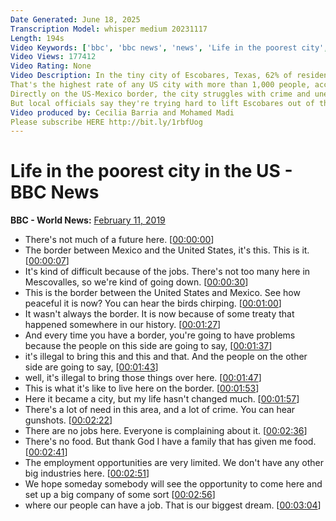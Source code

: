 ```yaml
---
Date Generated: June 18, 2025
Transcription Model: whisper medium 20231117
Length: 194s
Video Keywords: ['bbc', 'bbc news', 'news', 'Life in the poorest city', 'Texas', 'poorest city in the US', 'us', 'us news', 'us mexico border', 'mexico us border', 'texas news']
Video Views: 177412
Video Rating: None
Video Description: In the tiny city of Escobares, Texas, 62% of residents live below the poverty line.
That's the highest rate of any US city with more than 1,000 people, according to the 2016 US Census Bureau survey.
Directly on the US-Mexico border, the city struggles with crime and unemployment.
But local officials say they're trying hard to lift Escobares out of the cycle of poverty.
Video produced by: Cecilia Barria and Mohamed Madi
Please subscribe HERE http://bit.ly/1rbfUog
---
```


# Life in the poorest city in the US - BBC News
**BBC - World News:** [February 11, 2019](https://www.youtube.com/watch?v=0PsRRK0xitg)
*  There's not much of a future here. [[00:00:00](https://www.youtube.com/watch?v=0PsRRK0xitg&t=0.0s)]
*  The border between Mexico and the United States, it's this. This is it. [[00:00:07](https://www.youtube.com/watch?v=0PsRRK0xitg&t=7.0s)]
*  It's kind of difficult because of the jobs. There's not too many here in Mescovalles, so we're kind of going down. [[00:00:30](https://www.youtube.com/watch?v=0PsRRK0xitg&t=30.0s)]
*  This is the border between the United States and Mexico. See how peaceful it is now? You can hear the birds chirping. [[00:01:00](https://www.youtube.com/watch?v=0PsRRK0xitg&t=60.0s)]
*  It wasn't always the border. It is now because of some treaty that happened somewhere in our history. [[00:01:27](https://www.youtube.com/watch?v=0PsRRK0xitg&t=87.0s)]
*  And every time you have a border, you're going to have problems because the people on this side are going to say, [[00:01:37](https://www.youtube.com/watch?v=0PsRRK0xitg&t=97.0s)]
*  it's illegal to bring this and this and that. And the people on the other side are going to say, [[00:01:43](https://www.youtube.com/watch?v=0PsRRK0xitg&t=103.0s)]
*  well, it's illegal to bring those things over here. [[00:01:47](https://www.youtube.com/watch?v=0PsRRK0xitg&t=107.0s)]
*  This is what it's like to live here on the border. [[00:01:53](https://www.youtube.com/watch?v=0PsRRK0xitg&t=113.0s)]
*  Here it became a city, but my life hasn't changed much. [[00:01:57](https://www.youtube.com/watch?v=0PsRRK0xitg&t=117.0s)]
*  There's a lot of need in this area, and a lot of crime. You can hear gunshots. [[00:02:22](https://www.youtube.com/watch?v=0PsRRK0xitg&t=142.0s)]
*  There are no jobs here. Everyone is complaining about it. [[00:02:36](https://www.youtube.com/watch?v=0PsRRK0xitg&t=156.0s)]
*  There's no food. But thank God I have a family that has given me food. [[00:02:41](https://www.youtube.com/watch?v=0PsRRK0xitg&t=161.0s)]
*  The employment opportunities are very limited. We don't have any other big industries here. [[00:02:51](https://www.youtube.com/watch?v=0PsRRK0xitg&t=171.0s)]
*  We hope someday somebody will see the opportunity to come here and set up a big company of some sort [[00:02:56](https://www.youtube.com/watch?v=0PsRRK0xitg&t=176.0s)]
*  where our people can have a job. That is our biggest dream. [[00:03:04](https://www.youtube.com/watch?v=0PsRRK0xitg&t=184.0s)]
